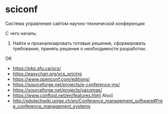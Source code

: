 # sciconf
Система управления сайтом научно-технической конференции

С чего начать:
1. Найти и проанализировать готовые решения, сформировать требования, принять решение о необходимости разработки.

OK
- https://pkp.sfu.ca/ocs/
- https://easychair.org/vcs_pricing
- https://www.openconf.com/editions/
- https://sourceforge.net/projects/e-conference-ms/
- https://sourceforge.net/projects/yacomas/
- https://www.conftool.net/en/features.html
Also]
- http://edutechwiki.unige.ch/en/Conference_management_software#Free_conference_management_systems
